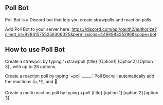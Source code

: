 ## Poll Bot
Poll Bot is a Discord bot that lets you create strawpolls and reaction polls

Add Poll Bot to your server here: https://discord.com/api/oauth2/authorize?client_id=928415755358306325&permissions=449898335296&scope=bot

## How to use Poll Bot
Create a strawpoll by typing '+strawpoll {title} [Option1] [Option2] [Option 3]', with up to 26 options.


Create a reaction poll by typing '+poll _____’. Poll Bot will automatically add the reactions 👍, 👎, and 🤷

Create a multi reaction poll by typing +poll {title} [option 1] [option 2] [option 3]
